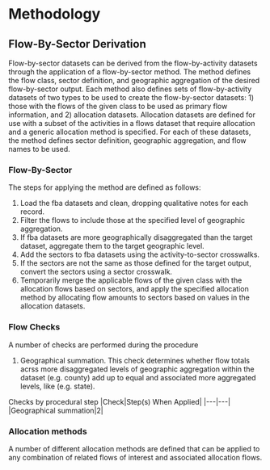 # Methodology



## Flow-By-Sector Derivation

Flow-by-sector datasets can be derived from the flow-by-activity datasets through the application of a flow-by-sector method. The method defines the flow class, sector definition, and geographic aggregation of the desired flow-by-sector output. Each method also defines sets of flow-by-activity datasets of two types to be used to create the flow-by-sector datasets: 1) those with the flows of the given class to be used as primary flow information, and 2) allocation datasets. Allocation datasets are defined for use with a subset of the activities in a flows dataset that require allocation and a generic allocation method is specified. For each of these datasets, the method defines sector definition, geographic aggregation, and flow names to be used.  

### Flow-By-Sector 


The steps for applying the method are defined as follows:

1. Load the fba datasets and clean, dropping qualitative notes for each record.
2. Filter the flows to include those at the specified level of geographic aggregation.
3. If fba datasets are more geographically disaggregated than the target dataset, aggregate them to the target geographic level. 
4. Add the sectors to fba datasets using the activity-to-sector crosswalks.
5. If the sectors are not the same as those defined for the target output, convert the sectors using a sector crosswalk.
6. Temporarily merge the applicable flows of the given class with the allocation flows based on sectors, and apply the specified allocation method by allocating flow amounts to sectors based on values in the allocation datasets.

### Flow Checks

A number of checks are performed during the procedure

1. Geographical summation. This check determines whether flow totals acrss more disaggregated levels of geographic aggregation within the dataset (e.g. county) add up to equal and associated more aggregated levels, like (e.g. state).  

Checks by procedural step
|Check|Step(s) When Applied|
|---|---|
|Geographical summation|2|


### Allocation methods

A number of different allocation methods are defined that can be applied to any combination of related flows of interest and associated allocation flows.






 






